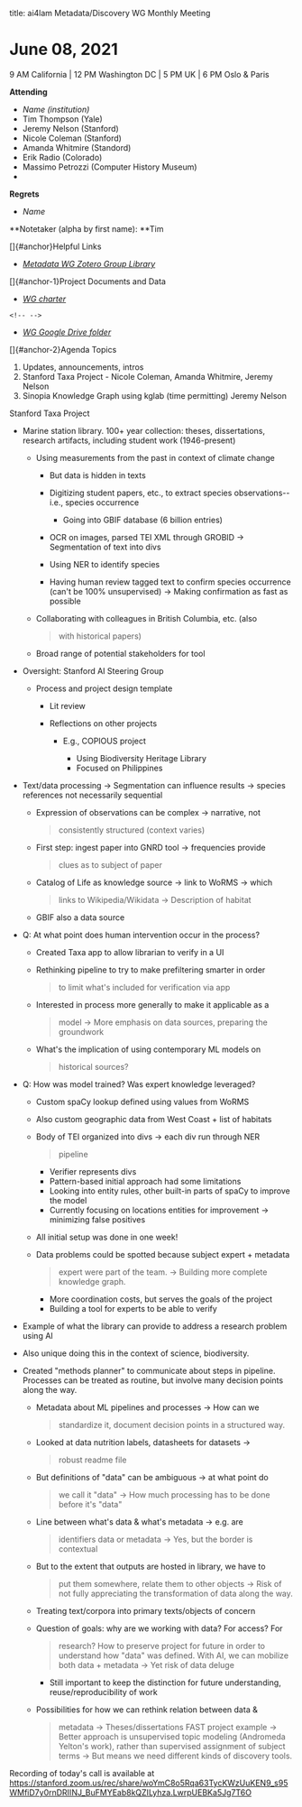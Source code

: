 title: ai4lam Metadata/Discovery WG Monthly Meeting

# June 08, 2021

9 AM California \| 12 PM Washington DC \| 5 PM UK \| 6 PM Oslo & Paris


**Attending**

-   *Name (institution)*
-   Tim Thompson (Yale)
-   Jeremy Nelson (Stanford)
-   Nicole Coleman (Stanford)
-   Amanda Whitmire (Standord)
-   Erik Radio (Colorado)
-   Massimo Petrozzi (Computer History Museum)
-   

**Regrets**

-   *Name*

**Notetaker (alpha by first name): **Tim

[]{#anchor}Helpful Links

-   [*Metadata WG Zotero Group
    Library*](https://www.zotero.org/groups/2709151/ai4lam_metadata_wg/library)

[]{#anchor-1}Project Documents and Data

-   [*WG
    charter*](https://drive.google.com/file/d/1ypcx2F30siqr-KYOKFZtVv8h9PIS9a77/view?usp=sharing)

```{=html}
<!-- -->
```
-   [*WG Google Drive
    folder*](https://drive.google.com/drive/folders/1cpZtbjKadgD30794fD97XY-EChUSy2r9?usp=sharing)

[]{#anchor-2}Agenda Topics

1.  Updates, announcements, intros
2.  Stanford Taxa Project - Nicole Coleman, Amanda Whitmire, Jeremy
    Nelson
3.  Sinopia Knowledge Graph using kglab (time permitting) Jeremy Nelson

Stanford Taxa Project

-   Marine station library. 100+ year collection: theses, dissertations,
    research artifacts, including student work (1946-present)

    -   Using measurements from the past in context of climate change

        -   But data is hidden in texts

        -   Digitizing student papers, etc., to extract species
            observations\--i.e., species occurrence

            -   Going into GBIF database (6 billion entries)

        -   OCR on images, parsed TEI XML through GROBID → Segmentation
            of text into divs

        -   Using NER to identify species

        -   Having human review tagged text to confirm species
            occurrence (can\'t be 100% unsupervised) → Making
            confirmation as fast as possible

    -   Collaborating with colleagues in British Columbia, etc. (also
        > with historical papers)

    -   Broad range of potential stakeholders for tool

-   Oversight: Stanford AI Steering Group

    -   Process and project design template

        -   Lit review

        -   Reflections on other projects

            -   E.g., COPIOUS project

                -   Using Biodiversity Heritage Library
                -   Focused on Philippines

-   Text/data processing → Segmentation can influence results → species
    references not necessarily sequential

    -   Expression of observations can be complex → narrative, not
        > consistently structured (context varies)

    -   First step: ingest paper into GNRD tool → frequencies provide
        > clues as to subject of paper

    -   Catalog of Life as knowledge source → link to WoRMS → which
        > links to Wikipedia/Wikidata → Description of habitat

    -   GBIF also a data source

-   Q: At what point does human intervention occur in the process?

    -   Created Taxa app to allow librarian to verify in a UI

    -   Rethinking pipeline to try to make prefiltering smarter in order
        > to limit what\'s included for verification via app

    -   Interested in process more generally to make it applicable as a
        > model → More emphasis on data sources, preparing the
        > groundwork

    -   What\'s the implication of using contemporary ML models on
        > historical sources?

-   Q: How was model trained? Was expert knowledge leveraged?

    -   Custom spaCy lookup defined using values from WoRMS

    -   Also custom geographic data from West Coast + list of habitats

    -   Body of TEI organized into divs → each div run through NER
        > pipeline

        -   Verifier represents divs
        -   Pattern-based initial approach had some limitations
        -   Looking into entity rules, other built-in parts of spaCy to
            improve the model
        -   Currently focusing on locations entities for improvement →
            minimizing false positives

    -   All initial setup was done in one week!

    -   Data problems could be spotted because subject expert + metadata
        > expert were part of the team. → Building more complete
        > knowledge graph.

        -   More coordination costs, but serves the goals of the project
        -   Building a tool for experts to be able to verify

-   Example of what the library can provide to address a research
    problem using AI

-   Also unique doing this in the context of science, biodiversity.

-   Created \"methods planner\" to communicate about steps in pipeline.
    Processes can be treated as routine, but involve many decision
    points along the way.

    -   Metadata about ML pipelines and processes → How can we
        > standardize it, document decision points in a structured way.

    -   Looked at data nutrition labels, datasheets for datasets →
        > robust readme file

    -   But definitions of \"data\" can be ambiguous → at what point do
        > we call it \"data\" → How much processing has to be done
        > before it\'s \"data\"

    -   Line between what\'s data & what\'s metadata → e.g. are
        > identifiers data or metadata → Yes, but the border is
        > contextual

    -   But to the extent that outputs are hosted in library, we have to
        > put them somewhere, relate them to other objects → Risk of not
        > fully appreciating the transformation of data along the way.

    -   Treating text/corpora into primary texts/objects of concern

    -   Question of goals: why are we working with data? For access? For
        > research? How to preserve project for future in order to
        > understand how \"data\" was defined. With AI, we can mobilize
        > both data + metadata → Yet risk of data deluge

        -   Still important to keep the distinction for future
            understanding, reuse/reproducibility of work

    -   Possibilities for how we can rethink relation between data &
        > metadata → Theses/dissertations FAST project example → Better
        > approach is unsupervised topic modeling (Andromeda Yelton\'s
        > work), rather than supervised assignment of subject terms →
        > But means we need different kinds of discovery tools.

Recording of today's call is available at
https://stanford.zoom.us/rec/share/woYmC8o5Rqa63TycKWzUuKEN9_s95WMfiD7y0rnDRIINJ_BuFMYEab8kQZILyhza.LwrpUEBKa5Jg7T6O
